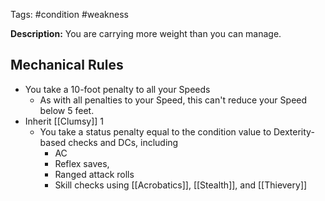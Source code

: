 Tags: #condition #weakness

**Description:** You are carrying more weight than you can manage. 
## Mechanical Rules

- You take a 10-foot penalty to all your Speeds
	- As with all penalties to your Speed, this can't reduce your Speed below 5 feet.
- Inherit [[Clumsy]] 1
	- You take a status penalty equal to the condition value to Dexterity-based checks and DCs, including
		- AC
		- Reflex saves,
		- Ranged attack rolls
		- Skill checks using [[Acrobatics]], [[Stealth]], and [[Thievery]]